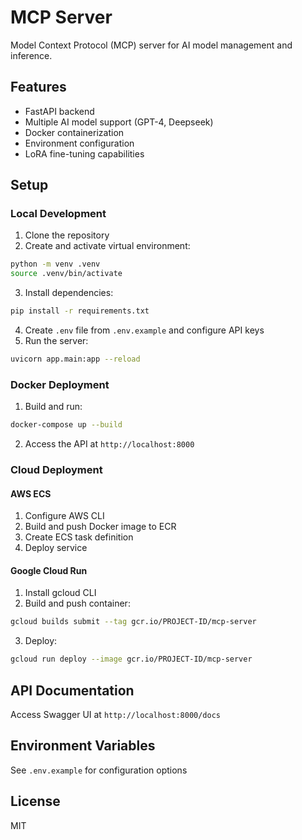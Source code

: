 # MCP Server

Model Context Protocol (MCP) server for AI model management and inference.

## Features

- FastAPI backend
- Multiple AI model support (GPT-4, Deepseek)
- Docker containerization
- Environment configuration
- LoRA fine-tuning capabilities

## Setup

### Local Development

1. Clone the repository
2. Create and activate virtual environment:
```bash
python -m venv .venv
source .venv/bin/activate
```
3. Install dependencies:
```bash
pip install -r requirements.txt
```
4. Create `.env` file from `.env.example` and configure API keys
5. Run the server:
```bash
uvicorn app.main:app --reload
```

### Docker Deployment

1. Build and run:
```bash
docker-compose up --build
```
2. Access the API at `http://localhost:8000`

### Cloud Deployment

#### AWS ECS
1. Configure AWS CLI
2. Build and push Docker image to ECR
3. Create ECS task definition
4. Deploy service

#### Google Cloud Run
1. Install gcloud CLI
2. Build and push container:
```bash
gcloud builds submit --tag gcr.io/PROJECT-ID/mcp-server
```
3. Deploy:
```bash
gcloud run deploy --image gcr.io/PROJECT-ID/mcp-server
```

## API Documentation

Access Swagger UI at `http://localhost:8000/docs`

## Environment Variables

See `.env.example` for configuration options

## License

MIT